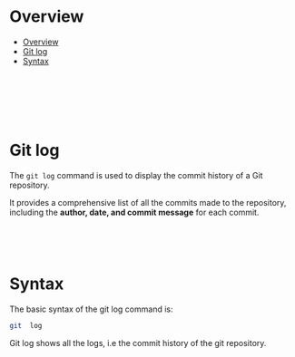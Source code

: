 # Overview

- [Overview](#overview)
- [Git log](#git-log)
- [Syntax](#syntax)

&nbsp;

&nbsp;

&nbsp;

# Git log

The `git log` command is used to display the commit history of a Git repository.

It provides a comprehensive list of all the commits made to the repository, including the **author, date, and commit message** for each commit.

&nbsp;

&nbsp;

# Syntax

The basic syntax of the git log command is:

```bash
git  log
```

Git log shows all the logs, i.e the commit history of the git repository.
